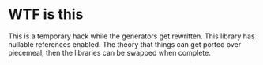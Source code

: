 # WTF is this

This is a temporary hack while the generators get rewritten. This library has nullable references enabled. The theory that things can get ported over piecemeal, then the libraries can be swapped when complete.
